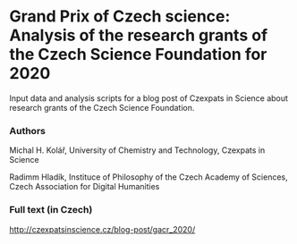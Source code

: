 # Grand Prix of Czech science: Analysis of the research grants of the Czech Science Foundation for 2020
Input data and analysis scripts for a blog post of Czexpats in Science about research grants of the Czech Science Foundation.

### Authors

Michal H. Kolář, University of Chemistry and Technology, Czexpats in Science

Radimm Hladík, Instituce of Philosophy of the Czech Academy of Sciences, Czech Association for Digital Humanities

### Full text (in Czech)
<a href="http://czexpatsinscience.cz/blog-post/gacr_2020/">http://czexpatsinscience.cz/blog-post/gacr_2020/</a>
